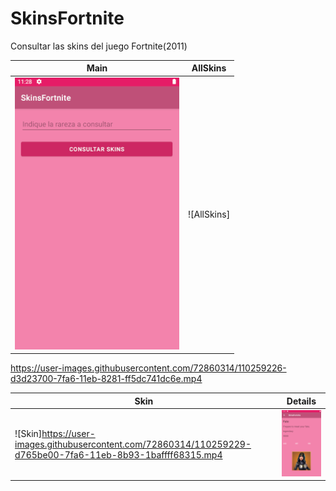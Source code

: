 # SkinsFortnite
 Consultar las skins del juego Fortnite(2011)
 
 
 Main | AllSkins 
 ---- | --------
 ![](img/Main.png) | ![AllSkins]
https://user-images.githubusercontent.com/72860314/110259226-d3d23700-7fa6-11eb-8281-ff5dc741dc6e.mp4




 
 
 Skin | Details
 ---- | -------
 ![Skin]https://user-images.githubusercontent.com/72860314/110259229-d765be00-7fa6-11eb-8b93-1baffff68315.mp4 | ![](img/DetailsSkin.png)


 
 
 
